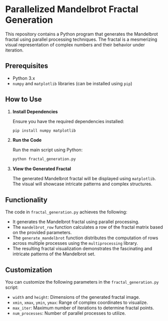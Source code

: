 # Parallelized Mandelbrot Fractal Generation

This repository contains a Python program that generates the Mandelbrot fractal using parallel processing techniques. The fractal is a mesmerizing visual representation of complex numbers and their behavior under iteration.

## Prerequisites

- Python 3.x
- `numpy` and `matplotlib` libraries (can be installed using `pip`)

## How to Use

1. **Install Dependencies**

   Ensure you have the required dependencies installed:

   ```bash
   pip install numpy matplotlib
   ```

2. **Run the Code**

   Run the main script using Python:

   ```bash
   python fractal_generation.py
   ```

3. **View the Generated Fractal**

   The generated Mandelbrot fractal will be displayed using `matplotlib`. The visual will showcase intricate patterns and complex structures.

## Functionality

The code in `fractal_generation.py` achieves the following:

- It generates the Mandelbrot fractal using parallel processing.
- The `mandelbrot_row` function calculates a row of the fractal matrix based on the provided parameters.
- The `generate_mandelbrot` function distributes the computation of rows across multiple processes using the `multiprocessing` library.
- The resulting fractal visualization demonstrates the fascinating and intricate patterns of the Mandelbrot set.

## Customization

You can customize the following parameters in the `fractal_generation.py` script:

- `width` and `height`: Dimensions of the generated fractal image.
- `xmin`, `xmax`, `ymin`, `ymax`: Range of complex coordinates to visualize.
- `max_iter`: Maximum number of iterations to determine fractal points.
- `num_processes`: Number of parallel processes to utilize.
